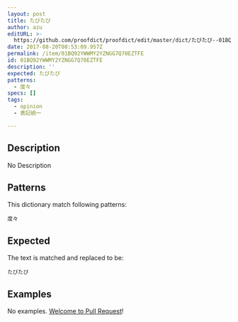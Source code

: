 ```yaml
---
layout: post
title: たびたび
author: azu
editURL: >-
  https://github.com/proofdict/proofdict/edit/master/dict/たびたび--01BQ92YWWMY2YZNGG7Q70EZTFE.yml
date: 2017-08-20T08:53:09.957Z
permalink: /item/01BQ92YWWMY2YZNGG7Q70EZTFE
id: 01BQ92YWWMY2YZNGG7Q70EZTFE
description: ''
expected: たびたび
patterns:
  - 度々
specs: []
tags:
  - opinion
  - 表記統一

---
```


## Description

No Description 

## Patterns

This dictionary match following patterns:

    度々

## Expected

The text is matched and replaced to be:

    たびたび

## Examples

No examples. [Welcome to Pull Request](https://github.com/proofdict/proofdict/edit/master/dict/たびたび--01BQ92YWWMY2YZNGG7Q70EZTFE.yml)!
